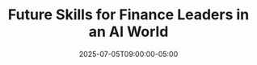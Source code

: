 ---
title: "Future Skills for Finance Leaders in an AI World"
date: 2025-07-05T09:00:00-05:00
draft: false
description: "Explore the evolving skill profile for finance professionals as AI transforms the industry, with strategies for future-proofing your career."
slug: "future-skills-finance-leaders-ai-world"
tags: ["future of finance", "career development", "finance skills", "professional development", "AI skills"]
categories: ["Finance Leadership in the AI Era"]
series: ["Financial Leadership in the AI Era"]
series_order: 10
showToc: true
--- 